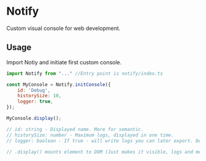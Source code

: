 # Notify

Custom visual console for web development.

## Usage

Import Notiy and initiate first custom console.

```js
import Notify from "..." //Entry point is notify/index.ts

const MyConsole = Notify.initConsole({
    id: 'Debug',
    historySize: 10,
    logger: true, 
});

MyConsole.display();

// id: string - Displayed name. More for semantic.
// historySize: number - Maximum logs, displayed in one time.
// logger: boolean - If true - will write logs you can later export. Default - false.

// .display() mounts element to DOM (Just makes it visible, logs and messages are still working even it don't mounted). it can take a parameter - custom mount point. By default it's document.body.
```
